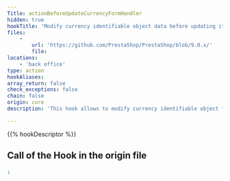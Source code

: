```yaml
---
Title: actionBeforeUpdateCurrencyFormHandler
hidden: true
hookTitle: 'Modify currency identifiable object data before updating it'
files:
    -
        url: 'https://github.com/PrestaShop/PrestaShop/blob/9.0.x/'
        file: 
locations:
    - 'back office'
type: action
hookAliases: 
array_return: false
check_exceptions: false
chain: false
origin: core
description: 'This hook allows to modify currency identifiable object forms data before it was updated'

---
```


{{% hookDescriptor %}}

## Call of the Hook in the origin file

```php
;
```
